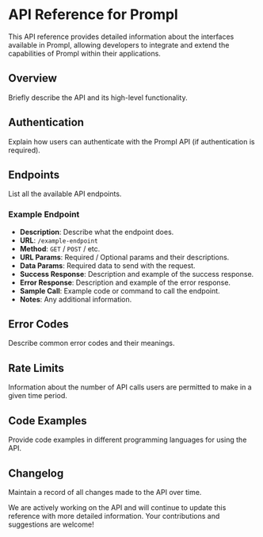 # API Reference for Prompl

This API reference provides detailed information about the interfaces available in Prompl, allowing developers to integrate and extend the capabilities of Prompl within their applications.

## Overview

Briefly describe the API and its high-level functionality.

## Authentication

Explain how users can authenticate with the Prompl API (if authentication is required).

## Endpoints

List all the available API endpoints.

### Example Endpoint

- **Description**: Describe what the endpoint does.
- **URL**: `/example-endpoint`
- **Method**: `GET` / `POST` / etc.
- **URL Params**: Required / Optional params and their descriptions.
- **Data Params**: Required data to send with the request.
- **Success Response**: Description and example of the success response.
- **Error Response**: Description and example of the error response.
- **Sample Call**: Example code or command to call the endpoint.
- **Notes**: Any additional information.

## Error Codes

Describe common error codes and their meanings.

## Rate Limits

Information about the number of API calls users are permitted to make in a given time period.

## Code Examples

Provide code examples in different programming languages for using the API.

## Changelog

Maintain a record of all changes made to the API over time.

We are actively working on the API and will continue to update this reference with more detailed information. Your contributions and suggestions are welcome!

